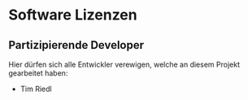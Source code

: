 <script>
    import { _ } from "svelte-i18n";
    import { GithubLogo } from "radix-icons-svelte";

    $: header = $_("page.legal.licenses.header-software-licenses")
    $: header_participating_developers = $_("page.legal.licenses.header-participating-developers")
    $: text_participating_developers = $_("page.legal.licenses.text-participating-developers")

</script>

# Software Lizenzen

## Partizipierende Developer

Hier dürfen sich alle Entwickler verewigen, welche an diesem Projekt gearbeitet haben:

- Tim Riedl [<GithubLogo />](github.com/uvulpos)
